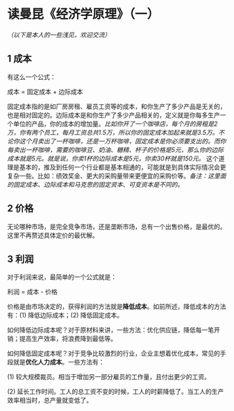# 读曼昆《经济学原理》（一）

*（以下是本人的一些浅见，欢迎交流）*

## 1 成本
有这么一个公式：

成本 = 固定成本 + 边际成本

固定成本指的是如厂房房租、雇员工资等的成本，和你生产了多少产品是无关的，也是相对固定的。边际成本是和你生产了多少产品相关的，定义就是你每多生产一个单位的产品，你的成本的增加量。*比如你开了一个咖啡店，每个月的房租是2万，你有两个员工，每月工资总共1.5万，所以你的固定成本加起来就是3.5万。不论你这个月卖出了一杯咖啡，还是一万杯咖啡，固定成本是你必须要支出的。而你每卖出一杯咖啡，需要的咖啡豆、奶油、糖精、杯子的价格是5元，那么你的边际成本就是5元。就是说，你卖1杯的边际成本是5元，你卖30杯就是150元。* 这个道理是基本的，推及到任何一个行业都是基本相通的，可能就是到具体实际情况会更复杂一些。比如：绩效奖金、更大的采购量带来更便宜的采购价等。*备注：这里面的固定成本、边际成本和马克思的固定资本、可变资本是不同的。*

## 2 价格

无论哪种市场，是完全竞争市场，还是垄断市场，总有一个出售价格，是最优的。这里不再赘述具体定价的最优解。

## 3 利润

对于利润来说，最简单的一个公式就是：

利润 = 成本 - 价格

价格是由市场决定的，获得利润的方法就是**降低成本**。如前所述，降低成本的方法有：(1) 降低边际成本；(2) 降低固定成本。

如何降低边际成本呢？对于原材料来讲，一些方法：优化供应链，降低每一笔开销；提高生产效率，将浪费降到最低等。

如何降低固定成本呢？对于竞争比较激烈的行业，企业主想着优化成本，常见的手段就是**优化人力成本**。一些方法有：

(1) 较大规模裁员。相当于增加另一部分雇员的工作量，且付出更少的工资。

(2) 延长工作时间。工人的总工资不变的时候，工人的时薪降低了。当工人的生产效率相当时，总产量就变低了。